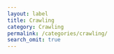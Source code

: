 ```yaml
---
layout: label
title: Crawling
category: Crawling
permalink: /categories/crawling/
search_omit: true
---
```

